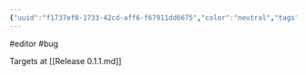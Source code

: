 ```yaml
---
{"uuid":"f1737ef0-1733-42cd-aff6-f67911dd6675","color":"neutral","tags":["editor","bug"],"embeds":[],"links":["Release 0.1.1.md"],"todos":{"done":[],"pending":[]}}
---
```

#editor #bug

Targets at [[Release 0.1.1.md]]
